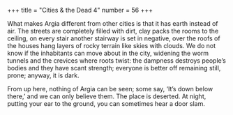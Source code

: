 +++
title = "Cities & the Dead 4"
number = 56
+++

What makes Argia different from other cities is that it has earth instead of air. The streets are completely filled with dirt, clay packs the rooms to the ceiling, on every stair another stairway is set in negative, over the roofs of the houses hang layers of rocky terrain like skies with clouds. We do not know if the inhabitants can move about in the city, widening the worm tunnels and the crevices where roots twist: the dampness destroys people’s bodies and they have scant strength; everyone is better off remaining still, prone; anyway, it is dark.

From up here, nothing of Argia can be seen; some say, ‘It’s down below there,’ and we can only believe them. The place is deserted. At night, putting your ear to the ground, you can sometimes hear a door slam.